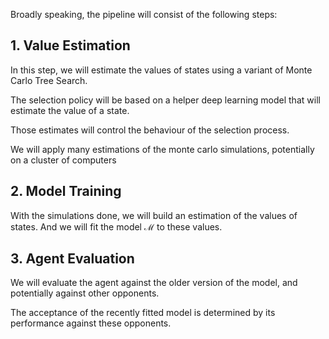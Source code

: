 
Broadly speaking, the pipeline will consist of the following steps:

## 1. Value Estimation

In this step, we will estimate the values of states using a variant of Monte Carlo Tree Search.

The selection policy will be based on a helper deep learning model that will estimate the value of a state.

Those estimates will control the behaviour of the selection process.

We will apply many estimations of the monte carlo simulations, potentially on a cluster of computers

## 2. Model Training
With the simulations done, we will build an estimation of the values of states. And we will fit the model $\mathcal{M}$ to these values.

## 3. Agent Evaluation
We will evaluate the agent against the older version of the model, and potentially against other opponents.

The acceptance of the recently fitted model is determined by its performance against these opponents.

